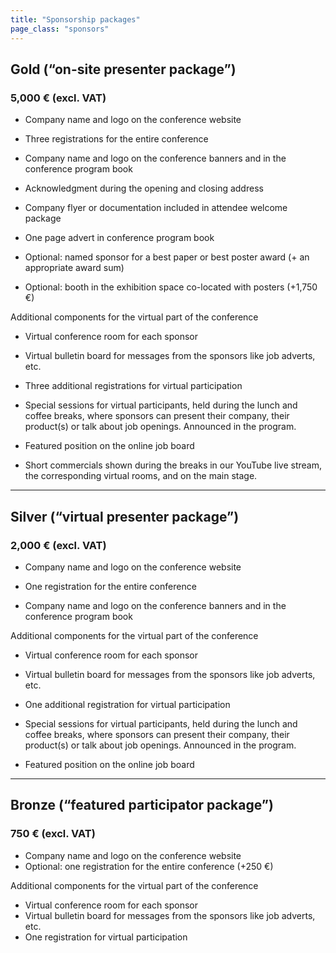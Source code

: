 ```yaml
---
title: "Sponsorship packages"
page_class: "sponsors"
---
```


## <span class="gold">Gold (“on-site presenter package”)</span>
### <span class="amount">5,000 € (excl. VAT)</span>

* Company name and logo on the conference website
* Three registrations for the entire conference

* Company name and logo on the conference banners and in the conference program book

* Acknowledgment during the opening and closing address
* Company flyer or documentation included in attendee welcome package
* One page advert in conference program book
* Optional: named sponsor for a best paper or best poster award (+ an appropriate award sum)
* Optional: booth in the exhibition space co-located with posters (+1,750 €)

Additional components for the virtual part of the conference

* Virtual conference room for each sponsor
* Virtual bulletin board for messages from the sponsors like job adverts, etc.
* Three additional registrations for virtual participation

* Special sessions for virtual participants, held during the lunch and coffee breaks, where sponsors can present their company, their product(s) or talk about job openings. Announced in the program.
* Featured position on the online job board

* Short commercials shown during the breaks in our YouTube live stream, the corresponding virtual rooms, and on the main stage.

---

## <span class="silver">Silver (“virtual presenter package”)</span>
### <span class="amount">2,000 € (excl. VAT)</span>

* Company name and logo on the conference website
* One registration for the entire conference

* Company name and logo on the conference banners and in the conference program book

Additional components for the virtual part of the conference

* Virtual conference room for each sponsor
* Virtual bulletin board for messages from the sponsors like job adverts, etc.
* One additional registration for virtual participation

* Special sessions for virtual participants, held during the lunch and coffee breaks, where sponsors can present their company, their product(s) or talk about job openings. Announced in the program.
* Featured position on the online job board

---

## <span class="bronze">Bronze  (“featured participator package”)</span>
### <span class="amount">750 € (excl. VAT)</span>

* Company name and logo on the conference website
* Optional: one registration for the entire conference (+250 €)

Additional components for the virtual part of the conference

* Virtual conference room for each sponsor
* Virtual bulletin board for messages from the sponsors like job adverts, etc.
* One registration for virtual participation
